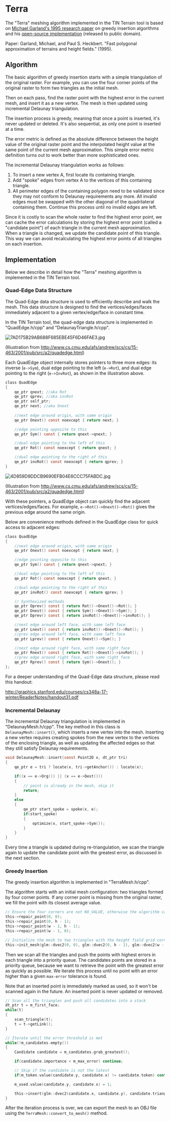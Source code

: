 # Terra

The "Terra" meshing algorithm implemented in the TIN Terrain tool is based on [Michael Garland's 1995 research paper](https://mgarland.org/papers/scape.pdf) on greedy insertion algorithms and his [open-source implementation](https://mgarland.org/software/terra.html) (released to public domain).

Paper: Garland, Michael, and Paul S. Heckbert. "Fast polygonal approximation of terrains and height fields." (1995).

## Algorithm

The basic algorithm of greedy insertion starts with a simple triangulation of the original raster. For example, you can use the four corner points of the original raster to form two triangles as the initial mesh.

Then on each pass, find the raster point with the highest error in the current mesh, and insert it as a new vertex. The mesh is then updated using incremental Delaunay triangulation.

The insertion process is greedy, meaning that once a point is inserted, it's never updated or deleted. It's also sequential, as only one point is inserted at a time.

The error metric is defined as the absolute difference between the height value of the original raster point and the interpolated height value at the same point of the current mesh approximation. This simple error metric definition turns out to work better than more sophisticated ones.

The incremental Delaunay triangulation works as follows:
1. To insert a new vertex A, first locate its containing triangle.
2. Add "spoke" edges from vertex A to the vertices of this containing triangle.
3. All perimeter edges of the containing polygon need to be validated since they may not conform to Delaunay requirements any more. All invalid edges must be swapped with the other diagonal of the quadrilateral containing them. Continue this process until no invalid edges are left.

Since it is costly to scan the whole raster to find the highest error point, we can cache the error calculations by storing the highest error point (called a "candidate point") of each triangle in the current mesh approximation. When a triangle is changed, we update the candidate point of this triangle. This way we can avoid recalculating the highest error points of all triangles on each insertion.

## Implementation

Below we describe in detail how the "Terra" meshing algorithm is implemented in the TIN Terrain tool.

### Quad-Edge Data Structure

The Quad-Edge data structure is used to efficiently describe and walk the mesh. This data structure is designed to find the vertices/edges/faces immediately adjacent to a given vertex/edge/face in constant time.

In the TIN Terrain tool, the quad-edge data structure is implemented in "QuadEdge.h/cpp" and "DelaunayTriangle.h/cpp".

![7AD175B29AB688F685EBE45F6D46FAE3.jpg](https://raw.githubusercontent.com/heremaps/tin-terrain/algorithm-docs.ylian/docs/resources/7AD175B29AB688F685EBE45F6D46FAE3.jpg)

(Illustration from <http://www.cs.cmu.edu/afs/andrew/scs/cs/15-463/2001/pub/src/a2/quadedge.html>)

Each QuadEdge object internally stores pointers to three more edges: its inverse (`e->Sym`), dual edge pointing to the left (`e->Rot`), and dual edge pointing to the right (`e->InvRot`), as shown in the illustration above.

```c
class QuadEdge
{
    qe_ptr qnext; //aka Rot
    qe_ptr qprev; //aka invRot
    qe_ptr self_ptr;
    qe_ptr next; //aka Onext
    
    //next edge around origin, with same origin
    qe_ptr Onext() const noexcept { return next; }

    //edge pointing opposite to this
    qe_ptr Sym() const { return qnext->qnext; }

    //dual edge pointing to the left of this
    qe_ptr Rot() const noexcept { return qnext; }

    //dual edge pointing to the right of this
    qe_ptr invRot() const noexcept { return qprev; }
}
```

![4D859D9DDCB9690EFB04E6CCC75FABDC.jpg](https://raw.githubusercontent.com/heremaps/tin-terrain/algorithm-docs.ylian/docs/resources/4D859D9DDCB9690EFB04E6CCC75FABDC.jpg)

(Illustration from <http://www.cs.cmu.edu/afs/andrew/scs/cs/15-463/2001/pub/src/a2/quadedge.html>)

With these pointers, a QuadEdge object can quickly find the adjacent vertices/edges/faces. For example, `e->Rot()->Onext()->Rot()` gives the previous edge around the same origin.

Below are convenience methods defined in the QuadEdge class for quick access to adjacent edges:

```c
class QuadEdge
{
    //next edge around origin, with same origin
    qe_ptr Onext() const noexcept { return next; }

    //edge pointing opposite to this
    qe_ptr Sym() const { return qnext->qnext; }

    //dual edge pointing to the left of this
    qe_ptr Rot() const noexcept { return qnext; }

    //dual edge pointing to the right of this
    qe_ptr invRot() const noexcept { return qprev; }

    // Synthesized methods
    qe_ptr Oprev() const { return Rot()->Onext()->Rot(); }
    qe_ptr Dnext() const { return Sym()->Onext()->Sym(); }
    qe_ptr Dprev() const { return invRot()->Onext()->invRot(); }

    //next edge around left face, with same left face
    qe_ptr Lnext() const { return invRot()->Onext()->Rot(); }
    //prev edge around left face, with same left face
    qe_ptr Lprev() const { return Onext()->Sym(); }

    //next edge around right face, with same right face
    qe_ptr Rnext() const { return Rot()->Onext()->invRot(); }
    //prev edge around right face, with same right face
    qe_ptr Rprev() const { return Sym()->Onext(); }
};
```

For a deeper understanding of the Quad-Edge data structure, please read this handout:

<http://graphics.stanford.edu/courses/cs348a-17-winter/ReaderNotes/handout31.pdf>

### Incremental Delaunay

The incremental Delaunay triangulation is implemented in "DelaunayMesh.h/cpp". The key method in this class is `DelaunayMesh::insert()`, which inserts a new vertex into the mesh. Inserting a new vertex requires creating spokes from the new vertex to the vertices of the enclosing triangle, as well as updating the affected edges so that they still satisfy Delaunay requirements.

```c
void DelaunayMesh::insert(const Point2D x, dt_ptr tri)
{
    qe_ptr e = tri ? locate(x, tri->getAnchor()) : locate(x);

    if((x == e->Org()) || (x == e->Dest()))
    {
        // point is already in the mesh, skip it
        return;
    }
    else
    {
        qe_ptr start_spoke = spoke(x, e);
        if(start_spoke)
        {
            optimize(x, start_spoke->Sym());
        }
    }
}
```

Every time a triangle is updated during re-triangulation, we scan the triangle again to update the candidate point with the greatest error, as discussed in the next section.

### Greedy Insertion

The greedy insertion algorithm is implemented in "TerraMesh.h/cpp".

The algorithm starts with an initial mesh configuration: two triangles formed by four corner points. If any corner point is missing from the original raster, we fill the point with its closest average value.

```c
// Ensure the four corners are not NO_VALUE, otherwise the algorithm can't proceed.
this->repair_point(0, 0);
this->repair_point(0, h - 1);
this->repair_point(w - 1, h - 1);
this->repair_point(w - 1, 0);

// Initialize the mesh to two triangles with the height field grid corners as vertices
this->init_mesh(glm::dvec2(0, 0), glm::dvec2(0, h - 1), glm::dvec2(w - 1, h - 1), glm::dvec2(w - 1, 0));
```

Then we scan all the triangles and push the points with highest errors in each triangle into a priority queue. The candidates points are stored in a priority queue, because we want to retrieve the point with the greatest error as quickly as possible. We iterate this process until no point with an error higher than a given `max-error` tolerance is found.

Note that an inserted point is immediately marked as used, so it won't be scanned again in the future. An inserted point is never updated or removed.

```c
// Scan all the triangles and push all candidates into a stack
dt_ptr t = m_first_face;
while(t)
{
    scan_triangle(t);
    t = t->getLink();
}

// Iterate until the error threshold is met
while(!m_candidates.empty())
{
    Candidate candidate = m_candidates.grab_greatest();

    if(candidate.importance < m_max_error) continue;

    // Skip if the candidate is not the latest
    if(m_token.value(candidate.y, candidate.x) != candidate.token) continue;

    m_used.value(candidate.y, candidate.x) = 1;

    this->insert(glm::dvec2(candidate.x, candidate.y), candidate.triangle);
}
```

After the iteration process is over, we can export the mesh to an OBJ file using the `TerraMesh::convert_to_mesh()` method.
